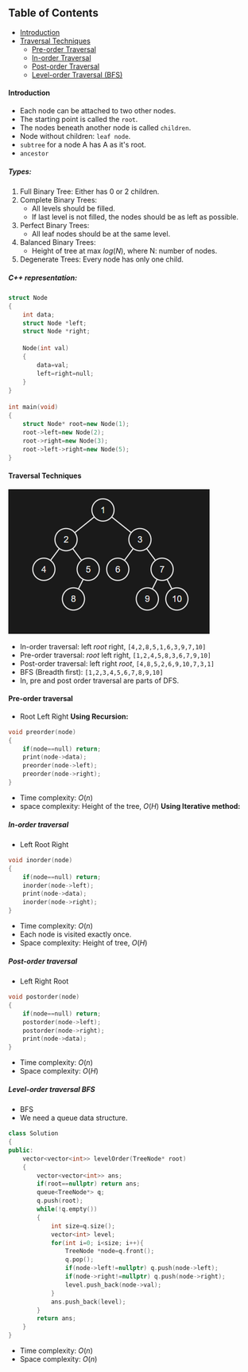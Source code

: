 ## Table of Contents
- [Introduction](#introduction)
- [Traversal Techniques](#traversal-techniques)  
  - [Pre-order Traversal](#pre-order-traversal)  
  - [In-order Traversal](#in-order-traversal)  
  - [Post-order Traversal](#post-order-traversal)  
  - [Level-order Traversal (BFS)](#level-order-traversal-bfs)


#### Introduction
- Each node can be attached to two other nodes. 
- The starting point is called the `root`.
- The nodes beneath another node is called `children`.
- Node without children: `leaf node`.
- `subtree` for a node A has A as it's root.
-  `ancestor`

##### Types:
1. Full Binary Tree: Either has 0 or 2 children.
2. Complete Binary Trees: 
	- All levels should be filled. 
	- If last level is not filled, the nodes should be as left as possible.
3. Perfect Binary Trees:
	 - All leaf nodes should be at the same level.
4. Balanced Binary Trees:
	 - Height of tree at max $log(N)$, where N: number of nodes.
5. Degenerate Trees: Every node has only one child.

##### C++ representation:
```cpp
struct Node
{
	int data;
	struct Node *left;
	struct Node *right;

	Node(int val)
	{
		data=val;
		left=right=null;
	}
}

int main(void)
{
	struct Node* root=new Node(1);
	root->left=new Node(2);
	root->right=new Node(3);
	root->left->right=new Node(5);
}
```

#### Traversal Techniques
![](attachments/Pasted%20image%2020250710184957.png)

- In-order traversal: left *root* right, `[4,2,8,5,1,6,3,9,7,10]`
- Pre-order traversal: *root* left right, `[1,2,4,5,8,3,6,7,9,10]`
- Post-order traversal: left right *root*, `[4,8,5,2,6,9,10,7,3,1]`
- BFS (Breadth first): `[1,2,3,4,5,6,7,8,9,10]`
- In, pre and post order traversal are parts of DFS.
#### Pre-order traversal
- Root Left Right
**Using Recursion:**
```cpp
void preorder(node)
{
	if(node==null) return;
	print(node->data);
	preorder(node->left);
	preorder(node->right);
}
```
- Time complexity: $O(n)$
- space complexity: Height of the tree, $O(H)$
**Using Iterative method:**

##### In-order traversal
- Left Root Right
```cpp
void inorder(node)
{
	if(node==null) return;
	inorder(node->left);
	print(node->data);
	inorder(node->right);
}
```
- Time complexity: $O(n)$
- Each node is visited exactly once. 
- Space complexity: Height of tree, $O(H)$

##### Post-order traversal
- Left Right Root
```cpp
void postorder(node)
{
	if(node==null) return;
	postorder(node->left);
	postorder(node->right);
	print(node->data);
}
```
- Time complexity: $O(n)$
- Space complexity: $O(H)$

##### Level-order traversal BFS
- BFS
- We need a queue data structure.
```cpp
class Solution
{
public:
	vector<vector<int>> levelOrder(TreeNode* root)
	{
		vector<vector<int>> ans;
		if(root==nullptr) return ans;
		queue<TreeNode*> q;
		q.push(root);
		while(!q.empty())
		{
			int size=q.size();
			vector<int> level;
			for(int i=0; i<size; i++){
				TreeNode *node=q.front();
				q.pop();
				if(node->left!=nullptr) q.push(node->left);
				if(node->right!=nullptr) q.push(node->right);
				level.push_back(node->val);
			}
			ans.push_back(level);
		}
		return ans;
	}
}
```

- Time complexity: $O(n)$
- Space complexity: $O(n)$